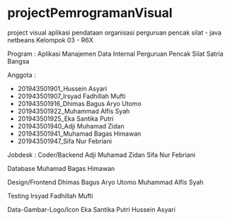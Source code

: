 # projectPemrogramanVisual
project visual aplikasi pendataan organisasi perguruan pencak silat - java netbeans
Kelompok 03 - R6X

Program :
Aplikasi Manajemen Data Internal Perguruan Pencak Silat Satria Bangsa

Anggota :
- 201943501901_Hussein Asyari
- 201943501907_Irsyad Fadhillah Mufti
- 201943501916_Dhimas Bagus Aryo Utomo
- 201943501922_Muhammad Alfis Syah
- 201943501925_Eka Santika Putri
- 201943501940_Adji Muhamad Zidan
- 201943501941_Muhamad Bagas Himawan
- 201943501947_Sifa Nur Febriani

Jobdesk : 
Coder/Backend
Adji Muhamad Zidan
Sifa Nur Febriani

Database
Muhamad Bagas Himawan

Design/Frontend
Dhimas Bagus Aryo Utomo
Muhammad Alfis Syah

Testing
Irsyad Fadhillah Mufti

Data-Gambar-Logo/Icon
Eka Santika Putri
Hussein Asyari
